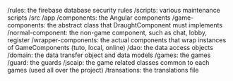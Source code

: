 /rules: the firebase database security rules
/scripts: various maintenance scripts
/src
    /app
        /components: the Angular components
            /game-components: the abstract class that DraughtComponent must implements
            /normal-component: the non-game component, such as chat, lobby, register
            /wrapper-components: the actual components that wrap instances of GameComponents (tuto, local, online)
        /dao: the data access objects
        /domain: the data transfer object and data models
        /games: the games
        /guard: the guards
        /jscaip: the game related classes common to each games (used all over the project)
/transations: the translations file
